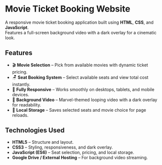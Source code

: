 # Movie Ticket Booking Website

A responsive movie ticket booking application built using **HTML**, **CSS**, and **JavaScript**.  
Features a full-screen background video with a dark overlay for a cinematic look.

## Features

- 🎬 **Movie Selection** – Pick from available movies with dynamic ticket pricing.
- 🪑 **Seat Booking System** – Select available seats and view total cost instantly.
- 📱 **Fully Responsive** – Works smoothly on desktops, tablets, and mobile devices.
- 🎥 **Background Video** – Marvel-themed looping video with a dark overlay for readability.
- 💾 **Local Storage** – Saves selected seats and movie choice for page reloads.

## Technologies Used

- **HTML5** – Structure and layout.
- **CSS3** – Styling, responsiveness, and dark overlay.
- **JavaScript (ES6)** – Seat selection, pricing, and local storage.
- **Google Drive / External Hosting** – For background video streaming.
